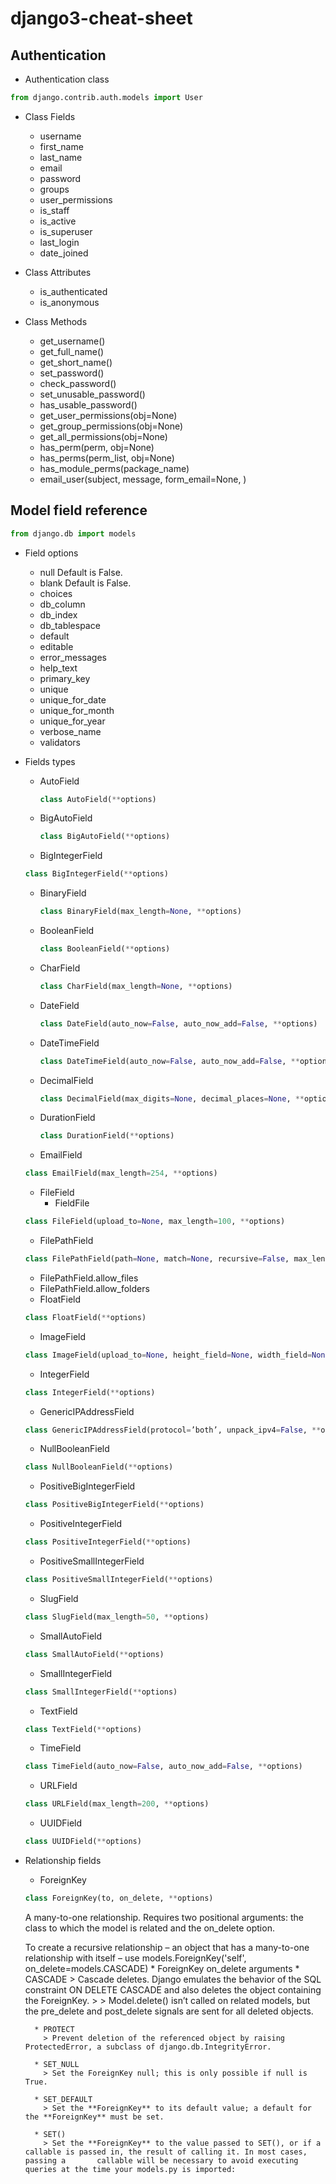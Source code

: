 # django3-cheat-sheet

## Authentication

- Authentication class

```python
from django.contrib.auth.models import User

```
- Class Fields
  * username
  * first_name
  * last_name
  * email
  * password
  * groups
  * user_permissions
  * is_staff
  * is_active
  * is_superuser
  * last_login
  * date_joined

- Class Attributes
  * is_authenticated
  * is_anonymous

- Class Methods
  * get_username()
  * get_full_name()
  * get_short_name()
  * set_password()
  * check_password()
  * set_unusable_password()
  * has_usable_password()
  * get_user_permissions(obj=None)
  * get_group_permissions(obj=None)
  * get_all_permissions(obj=None)
  * has_perm(perm, obj=None)
  * has_perms(perm_list, obj=None)
  * has_module_perms(package_name)
  * email_user(subject, message, form_email=None, )

## Model field reference

```python
from django.db import models
```

- Field options
  * null  Default is False.
  * blank Default is False.
  * choices
  * db_column
  * db_index
  * db_tablespace
  * default
  * editable
  * error_messages
  * help_text
  * primary_key
  * unique
  * unique_for_date
  * unique_for_month
  * unique_for_year
  * verbose_name
  * validators

- Fields types
  * AutoField
    ```python
    class AutoField(**options)
    ```
  * BigAutoField
    ```python
    class BigAutoField(**options)
    ```
  * BigIntegerField
  ```python
  class BigIntegerField(**options)
  ```
  * BinaryField
    ```python
    class BinaryField(max_length=None, **options)
    ```
  * BooleanField
    ```python
    class BooleanField(**options)
    ```
  * CharField
    ```python
    class CharField(max_length=None, **options)
    ```
  * DateField
    ```python
    class DateField(auto_now=False, auto_now_add=False, **options)
    ```
  * DateTimeField
    ```python
    class DateTimeField(auto_now=False, auto_now_add=False, **options)
    ```
  * DecimalField
    ```python
    class DecimalField(max_digits=None, decimal_places=None, **options)
    ```
  * DurationField
    ```python
    class DurationField(**options)
    ```
  * EmailField
  ```python
  class EmailField(max_length=254, **options)
  ```
  * FileField
    * FieldFile
  ```python
  class FileField(upload_to=None, max_length=100, **options)
  ```
  * FilePathField
  ```python
  class FilePathField(path=None, match=None, recursive=False, max_length=100, **options)
  ```
    * FilePathField.allow_files
    * FilePathField.allow_folders
  * FloatField
  ```python
  class FloatField(**options)
  ```
  * ImageField
  ```python
  class ImageField(upload_to=None, height_field=None, width_field=None, max_length=100, **options)
  ```
  * IntegerField
  ```python
  class IntegerField(**options)
  ```
  * GenericIPAddressField
  ```python
  class GenericIPAddressField(protocol=’both’, unpack_ipv4=False, **options)
  ```
  * NullBooleanField
  ```python
  class NullBooleanField(**options)
  ```
  * PositiveBigIntegerField
  ```python
  class PositiveBigIntegerField(**options)
  ```
  * PositiveIntegerField
  ```python
  class PositiveIntegerField(**options)
  ```
  * PositiveSmallIntegerField
  ```python
  class PositiveSmallIntegerField(**options)
  ```
  * SlugField
  ```python
  class SlugField(max_length=50, **options)
  ```
  * SmallAutoField
  ```python
  class SmallAutoField(**options)
  ```
  * SmallIntegerField
  ```python
  class SmallIntegerField(**options)
  ```
  * TextField
  ```python
  class TextField(**options)
  ```
  * TimeField
  ```python
  class TimeField(auto_now=False, auto_now_add=False, **options)
  ```
  * URLField
  ```python
  class URLField(max_length=200, **options)
  ```
  * UUIDField
  ```python
  class UUIDField(**options)
  ```

- Relationship fields
  * ForeignKey
  ```python
  class ForeignKey(to, on_delete, **options)
  ```
    A many-to-one relationship. Requires two positional arguments:
    the class to which the model is related and the on_delete option.

    To create a recursive relationship – an object that has a many-to-one
    relationship with itself – use models.ForeignKey('self', on_delete=models.CASCADE)
      * ForeignKey on_delete arguments
        * CASCADE
          > Cascade deletes. Django emulates the behavior of the SQL constraint ON DELETE CASCADE and also deletes the object containing the ForeignKey.
          >
          > Model.delete() isn’t called on related models, but the pre_delete and post_delete signals are sent for all deleted objects.

        * PROTECT
          > Prevent deletion of the referenced object by raising ProtectedError, a subclass of django.db.IntegrityError.

        * SET_NULL
          > Set the ForeignKey null; this is only possible if null is   True.

        * SET_DEFAULT
          > Set the **ForeignKey** to its default value; a default for the **ForeignKey** must be set.

        * SET()
          > Set the **ForeignKey** to the value passed to SET(), or if a callable is passed in, the result of calling it. In most cases, passing a       callable will be necessary to avoid executing queries at the time your models.py is imported: